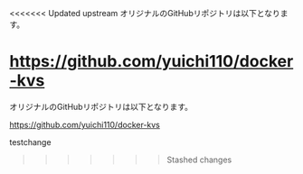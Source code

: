 <<<<<<< Updated upstream
オリジナルのGitHubリポジトリは以下となります。

https://github.com/yuichi110/docker-kvs
=======
オリジナルのGitHubリポジトリは以下となります。

https://github.com/yuichi110/docker-kvs


testchange
>>>>>>> Stashed changes
